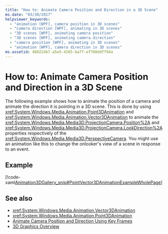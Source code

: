 ```yaml
---
title: "How to: Animate Camera Position and Direction in a 3D Scene"
ms.date: "03/30/2017"
helpviewer_keywords: 
  - "animation [WPF], camera position in 3D scenes"
  - "camera direction [WPF], animating in 3D scenes"
  - "3D scenes [WPF], animating camera position"
  - "3D scenes [WPF], animating camera direction"
  - "camera position [WPF], animating in 3D scenes"
  - "animation [WPF], camera direction in 3D scenes"
ms.assetid: 480224b7-a5e5-4165-ba7f-ef760ddff94a
---
```

# How to: Animate Camera Position and Direction in a 3D Scene
The following example shows how to animate the position of a camera and animate the direction it is pointing in a 3D scene. This is done by using <xref:System.Windows.Media.Animation.Point3DAnimation> and <xref:System.Windows.Media.Animation.Vector3DAnimation> to animate the <xref:System.Windows.Media.Media3D.ProjectionCamera.Position%2A> and <xref:System.Windows.Media.Media3D.ProjectionCamera.LookDirection%2A> properties respectively of the <xref:System.Windows.Media.Media3D.PerspectiveCamera>. You might use an animation like this to change the onlooker's view of a scene in response to an event.  
  
## Example  
 [!code-xaml[Animation3DGallery_snip#PointVector3DAnimationExampleWholePage](~/samples/snippets/csharp/VS_Snippets_Wpf/Animation3DGallery_snip/CS/PointVector3DAnimationExample.xaml#pointvector3danimationexamplewholepage)]  
  
## See also

- <xref:System.Windows.Media.Animation.Vector3DAnimation>
- <xref:System.Windows.Media.Animation.Point3DAnimation>
- [Animate Camera Position and Direction Using Key Frames](how-to-animate-camera-position-and-direction-using-key-frames.md)
- [3D Graphics Overview](3-d-graphics-overview.md)
